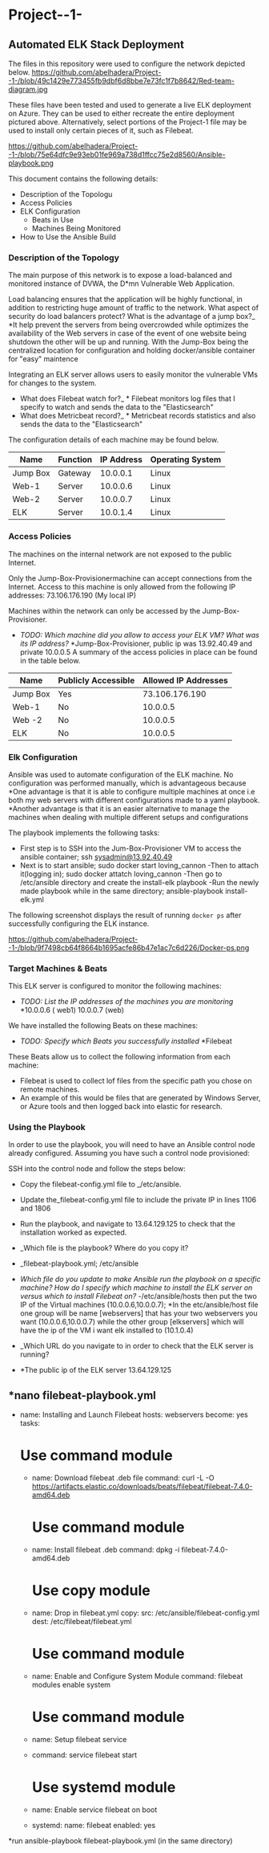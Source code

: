 # Project--1-
## Automated ELK Stack Deployment

The files in this repository were used to configure the network depicted below.
https://github.com/abelhadera/Project--1-/blob/49c1429e773455fb9dbf6d8bbe7e73fc1f7b8642/Red-team-diagram.jpg


These files have been tested and used to generate a live ELK deployment on Azure. They can be used to either recreate the entire deployment pictured above. Alternatively, select portions of the Project-1 file may be used to install only certain pieces of it, such as Filebeat.

https://github.com/abelhadera/Project--1-/blob/75e64dfc9e93eb01fe969a738d1ffcc75e2d8560/Ansible-playbook.png

This document contains the following details:
- Description of the Topologu
- Access Policies
- ELK Configuration
  - Beats in Use
  - Machines Being Monitored
- How to Use the Ansible Build


### Description of the Topology

The main purpose of this network is to expose a load-balanced and monitored instance of DVWA, the D*mn Vulnerable Web Application.

Load balancing ensures that the application will be highly functional, in addition to restricting huge amount of traffic to the network.
 What aspect of security do load balancers protect? What is the advantage of a jump box?_
*It help prevent the servers from being overcrowded while optimizes the availability of the Web servers in case of the event of one website being shutdown the other will be up and running. With the Jump-Box being the centralized location for configuration and holding docker/ansible container for "easy" maintence

Integrating an ELK server allows users to easily monitor the vulnerable VMs for changes to the system.
- What does Filebeat watch for?_ * Filebeat monitors log files that I specify to watch and sends the data to the "Elasticsearch"
-  What does Metricbeat record?_  * Metricbeat records statistics and also sends the data to the "Elasticsearch"

The configuration details of each machine may be found below.

| Name     | Function | IP Address | Operating System |
|----------|----------|------------|------------------|
| Jump Box | Gateway  | 10.0.0.1   | Linux            |
| Web-1    | Server   | 10.0.0.6   | Linux            |
| Web-2    | Server   | 10.0.0.7   | Linux            |
| ELK      | Server   | 10.0.1.4   | Linux            |

### Access Policies

The machines on the internal network are not exposed to the public Internet. 

Only the Jump-Box-Provisionermachine can accept connections from the Internet. Access to this machine is only allowed from the following IP addresses: 73.106.176.190 (My local IP) 

Machines within the network can only be accessed by the Jump-Box-Provisioner.
- _TODO: Which machine did you allow to access your ELK VM? What was its IP address?_
*Jump-Box-Provisioner, public ip was 13.92.40.49 and private 10.0.0.5
A summary of the access policies in place can be found in the table below.

| Name     | Publicly Accessible | Allowed IP Addresses |
|----------|---------------------|----------------------|
| Jump Box | Yes                 |      73.106.176.190  |
| Web-1    | No                  |       10.0.0.5       |
| Web -2   | No                  |       10.0.0.5
| ELK      | No                  |       10.0.0.5       |

### Elk Configuration

Ansible was used to automate configuration of the ELK machine. No configuration was performed manually, which is advantageous because
*One advantage is that it is able to configure multiple machines at once i.e both my web servers with different configurations made to a yaml playbook.
*Another advantage is that it is an easier alternative to manage the machines when dealing with multiple different setups and configurations

The playbook implements the following tasks:
- First step is to SSH into the Jum-Box-Provisioner VM to access the ansible container; ssh sysadmin@13.92.40.49
- Next is to start ansible; sudo docker start loving_cannon
-Then to attach it(logging in); sudo docker attatch loving_cannon
-Then go to /etc/ansible directory and create the install-elk playbook
-Run the newly made playbook while in the same directory; ansible-playbook install-elk.yml

The following screenshot displays the result of running `docker ps` after successfully configuring the ELK instance.

https://github.com/abelhadera/Project--1-/blob/9f7498cb64f8664b1695acfe86b47e1ac7c6d226/Docker-ps.png

### Target Machines & Beats
This ELK server is configured to monitor the following machines:
- _TODO: List the IP addresses of the machines you are monitoring_
  *10.0.0.6 ( web1) 10.0.0.7 (web)

We have installed the following Beats on these machines:
- _TODO: Specify which Beats you successfully installed_
*Filebeat

These Beats allow us to collect the following information from each machine:

* Filebeat is used to collect lof files from the specific path you chose on remote machines.
* An example of this would be files that are generated by Windows Server, or Azure tools and then logged back into elastic for research.
### Using the Playbook
In order to use the playbook, you will need to have an Ansible control node already configured. Assuming you have such a control node provisioned: 

SSH into the control node and follow the steps below:
- Copy the filebeat-config.yml file to _/etc/ansible.
- Update the_filebeat-config.yml file to include the private IP in lines 1106 and 1806
- Run the playbook, and navigate to 13.64.129.125 to check that the installation worked as expected.

- _Which file is the playbook? Where do you copy it?
- _filebeat-playbook.yml; /etc/ansible
- _Which file do you update to make Ansible run the playbook on a specific machine? How do I specify which machine to install the ELK server on versus which to install Filebeat on?
-_/etc/ansible/hosts then put the two IP of the Virtual machines (10.0.0.6,10.0.0.7);
*In the etc/ansible/host file one group will be name [webservers] that has your two webservers you want (10.0.0.6,10.0.0.7) while the other group [elkservers] which will have the ip of the VM i want elk installed to (10.1.0.4)
- _Which URL do you navigate to in order to check that the ELK server is running? 
- *The public ip of the ELK server 13.64.129.125



*nano filebeat-playbook.yml
---
- name: Installing and Launch Filebeat
  hosts: webservers
  become: yes
  tasks:
    # Use command module
  - name: Download filebeat .deb file
    command: curl -L -O https://artifacts.elastic.co/downloads/beats/filebeat/filebeat-7.4.0-amd64.deb

    # Use command module
  - name: Install filebeat .deb
    command: dpkg -i filebeat-7.4.0-amd64.deb

    # Use copy module
  - name: Drop in filebeat.yml
    copy:
      src: /etc/ansible/filebeat-config.yml
      dest: /etc/filebeat/filebeat.yml

    # Use command module
  - name: Enable and Configure System Module
    command: filebeat modules enable system

    # Use command module
  - name: Setup filebeat service
  - command: service filebeat start 

    # Use systemd module
  - name: Enable service filebeat on boot 
  - systemd:
        name: filebeat
        enabled: yes

*run ansible-playbook filebeat-playbook.yml (in the same directory)


